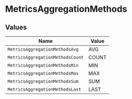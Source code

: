 # MetricsAggregationMethods


## Values

| Name                             | Value                            |
| -------------------------------- | -------------------------------- |
| `MetricsAggregationMethodsAvg`   | AVG                              |
| `MetricsAggregationMethodsCount` | COUNT                            |
| `MetricsAggregationMethodsMin`   | MIN                              |
| `MetricsAggregationMethodsMax`   | MAX                              |
| `MetricsAggregationMethodsSum`   | SUM                              |
| `MetricsAggregationMethodsLast`  | LAST                             |